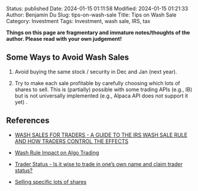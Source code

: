 Status: published
Date: 2024-01-15 01:11:58
Modified: 2024-01-15 01:21:33
Author: Benjamin Du
Slug: tips-on-wash-sale
Title: Tips on Wash Sale
Category: Investment
Tags: Investment, wash sale, IRS, tax

**Things on this page are fragmentary and immature notes/thoughts of the author. Please read with your own judgement!**

## Some Ways to Avoid Wash Sales

1. Avoid buying the same stock / security in Dec and Jan (next year).

2. Try to make each sale profitable by carefully choosing which lots of shares to sell.
    This is (partially) possible with some trading APIs (e.g., IB)
    but is not universally implemented
    (e.g., Alpaca API does not support it yet)
    .

## References

- [WASH SALES FOR TRADERS - A GUIDE TO THE IRS WASH SALE RULE AND HOW TRADERS CONTROL THE EFFECTS](https://tradelog.com/education/wash-sales-for-traders/)

- [Wash Rule Impact on Algo Trading](https://www.reddit.com/r/algotrading/comments/mhk2d6/wash_rule_impact_on_algo_trading/)

- [Trader Status - Is it wise to trade in one’s own name and claim trader status?](https://andersonadvisors.com/trader-taxation/)

- [Selling specific lots of shares](https://forum.alpaca.markets/t/selling-specific-lots-of-shares/956)
